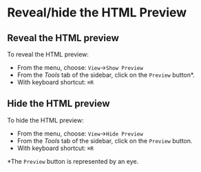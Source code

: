 # Reveal/hide the HTML Preview  

## Reveal the HTML preview 

To reveal the HTML preview:

- From the menu, choose: `View`→`Show Preview`
- From the _Tools_ tab of the sidebar, click on the `Preview` button*.
- With keyboard shortcut: `⌘R`

## Hide the HTML preview 

To hide the HTML preview:

- From the menu, choose: `View`→`Hide Preview`
- From the _Tools_ tab of the sidebar, click on the `Preview` button.
- With keyboard shortcut: `⌘R`

*The `Preview` button is represented by an eye.